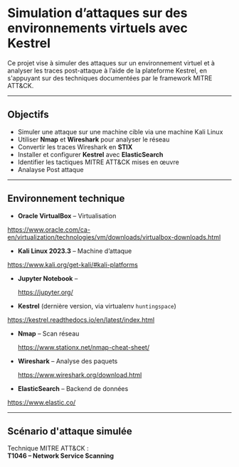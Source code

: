 # Simulation d’attaques sur des environnements virtuels avec Kestrel

Ce projet vise à simuler des attaques sur un environnement virtuel et à analyser les traces post-attaque à l’aide de la plateforme Kestrel, en s'appuyant sur des techniques documentées par le framework MITRE ATT&CK.

---

## Objectifs
- Simuler une attaque sur une machine cible via une machine Kali Linux
- Utiliser **Nmap** et **Wireshark** pour analyser le réseau
- Convertir les traces Wireshark en **STIX**
- Installer et configurer **Kestrel** avec **ElasticSearch**
- Identifier les tactiques MITRE ATT&CK mises en œuvre
- Analayse Post attaque

---

## Environnement technique
- **Oracle VirtualBox** – Virtualisation 
  
https://www.oracle.com/ca-en/virtualization/technologies/vm/downloads/virtualbox-downloads.html

- **Kali Linux 2023.3** – Machine d’attaque
  
https://www.kali.org/get-kali/#kali-platforms

- **Jupyter Notebook** –

  https://jupyter.org/

- **Kestrel** (dernière version, via virtualenv `huntingspace`)
  
https://kestrel.readthedocs.io/en/latest/index.html

- **Nmap** – Scan réseau
  
  https://www.stationx.net/nmap-cheat-sheet/
  
- **Wireshark** – Analyse des paquets
  
  https://www.wireshark.org/download.html
  
- **ElasticSearch** – Backend de données
  
https://www.elastic.co/

---

## Scénario d'attaque simulée

Technique MITRE ATT&CK :  
 **T1046 – Network Service Scanning**
